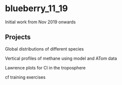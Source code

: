 # blueberry_11_19

Initial work from Nov 2019 onwards

## Projects

Global distributions of different species

Vertical profiles of methane using model and ATom data

Lawrence plots for Cl in the troposphere

cf training exercises
